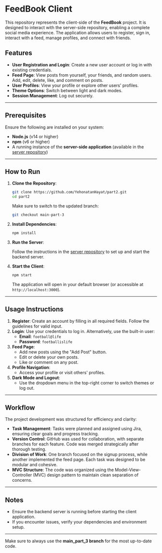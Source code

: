 
# FeedBook Client

This repository represents the client-side of the **FeedBook** project. It is designed to interact with the server-side repository, enabling a complete social media experience. The application allows users to register, sign in, interact with a feed, manage profiles, and connect with friends.

## Features

- **User Registration and Login**: Create a new user account or log in with existing credentials.
- **Feed Page**: View posts from yourself, your friends, and random users. Add, edit, delete, like, and comment on posts.
- **User Profiles**: View your profile or explore other users' profiles.
- **Theme Options**: Switch between light and dark modes.
- **Session Management**: Log out securely.

---

## Prerequisites

Ensure the following are installed on your system:

- **Node.js** (v14 or higher)
- **npm** (v6 or higher)
- A running instance of the **server-side application** (available in the [server repository](https://github.com/YehonatanHayat/FeedBook-server))

---

## How to Run

1. **Clone the Repository**:

   ```bash
   git clone https://github.com/YehonatanHayat/part2.git
   cd part2
   ```

   Make sure to switch to the updated branch:

   ```bash
   git checkout main-part-3
   ```

2. **Install Dependencies**:

   ```bash
   npm install
   ```

3. **Run the Server**:

   Follow the instructions in the [server repository](https://github.com/YehonatanHayat/FeedBook-server) to set up and start the backend server.

4. **Start the Client**:

   ```bash
   npm start
   ```

   The application will open in your default browser (or accessible at `http://localhost:3000`).

---

## Usage Instructions

1. **Register**: Create an account by filling in all required fields. Follow the guidelines for valid input.
2. **Login**: Use your credentials to log in. Alternatively, use the built-in user:
   - **Email**: `football@life`
   - **Password**: `footballislife`
3. **Feed Page**: 
   - Add new posts using the "Add Post" button.
   - Edit or delete your own posts.
   - Like or comment on any post.
4. **Profile Navigation**: 
   - Access your profile or visit others' profiles.
5. **Dark Mode and Logout**:
   - Use the dropdown menu in the top-right corner to switch themes or log out.

---

## Workflow

The project development was structured for efficiency and clarity:

- **Task Management**: Tasks were planned and assigned using Jira, ensuring clear goals and progress tracking.
- **Version Control**: GitHub was used for collaboration, with separate branches for each feature. Code was merged strategically after thorough testing.
- **Division of Work**: One branch focused on the signup process, while another implemented the feed page. Each task was designed to be modular and cohesive.
- **MVC Structure**: The code was organized using the Model-View-Controller (MVC) design pattern to maintain clean separation of concerns.

---

## Notes

- Ensure the backend server is running before starting the client application.
- If you encounter issues, verify your dependencies and environment setup.

---

Make sure to always use the **main_part_3 branch** for the most up-to-date code.
